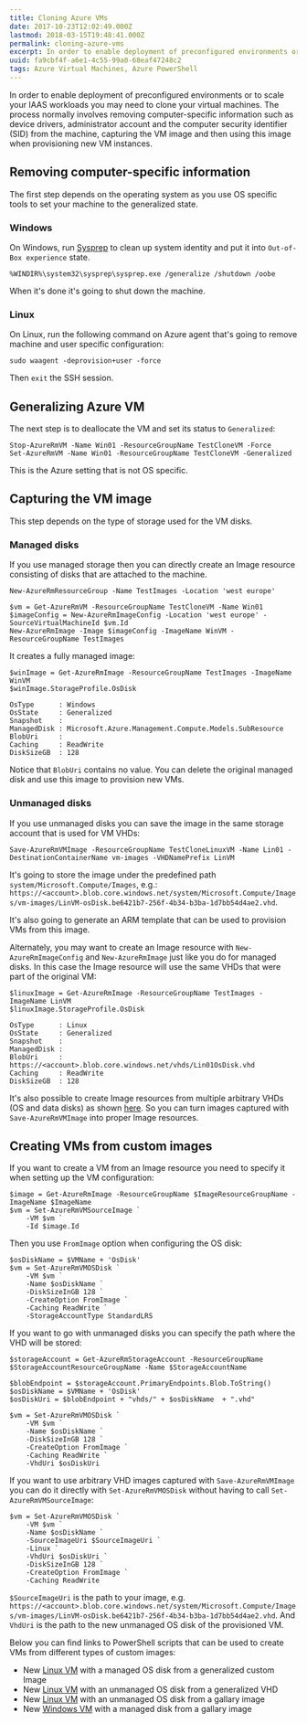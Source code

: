 ```yaml
---
title: Cloning Azure VMs
date: 2017-10-23T12:02:49.000Z
lastmod: 2018-03-15T19:48:41.000Z
permalink: cloning-azure-vms
excerpt: In order to enable deployment of preconfigured environments or to scale your IAAS workloads you may need clone your VMs. The process normally involves removing computer-specific information from the machine, capturing the VM image and then using this image when provisioning new VM instances.
uuid: fa9cbf4f-a6e1-4c55-99a0-68eaf47248c2
tags: Azure Virtual Machines, Azure PowerShell
---
```


In order to enable deployment of preconfigured environments or to scale your IAAS workloads you may need to clone your virtual machines. The process normally involves removing computer-specific information such as device drivers, administrator account and the computer security identifier (SID) from the machine, capturing the VM image and then using this image when provisioning new VM instances.

## Removing computer-specific information

The first step depends on the operating system as you use OS specific tools to set your machine to the generalized state.

### Windows

On Windows, run [Sysprep](https://docs.microsoft.com/en-us/windows-hardware/manufacture/desktop/sysprep--generalize--a-windows-installation) to clean up system identity and put it into `Out-of-Box experience` state.

```
%WINDIR%\system32\sysprep\sysprep.exe /generalize /shutdown /oobe
```

When it's done it's going to shut down the machine.

### Linux

On Linux, run the following command on Azure agent that's going to remove machine and user specific configuration:

```
sudo waagent -deprovision+user -force
```

Then `exit` the SSH session.

## Generalizing Azure VM

The next step is to deallocate the VM and set its status to `Generalized`:

```
Stop-AzureRmVM -Name Win01 -ResourceGroupName TestCloneVM -Force
Set-AzureRmVM -Name Win01 -ResourceGroupName TestCloneVM -Generalized
```

This is the Azure setting that is not OS specific.

## Capturing the VM image

This step depends on the type of storage used for the VM disks.

### Managed disks

If you use managed storage then you can directly create an Image resource consisting of disks that are attached to the machine.

```
New-AzureRmResourceGroup -Name TestImages -Location 'west europe'

$vm = Get-AzureRmVM -ResourceGroupName TestCloneVM -Name Win01
$imageConfig = New-AzureRmImageConfig -Location 'west europe' -SourceVirtualMachineId $vm.Id
New-AzureRmImage -Image $imageConfig -ImageName WinVM -ResourceGroupName TestImages
```

It creates a fully managed image:

```
$winImage = Get-AzureRmImage -ResourceGroupName TestImages -ImageName WinVM
$winImage.StorageProfile.OsDisk

OsType      : Windows
OsState     : Generalized
Snapshot    : 
ManagedDisk : Microsoft.Azure.Management.Compute.Models.SubResource
BlobUri     : 
Caching     : ReadWrite
DiskSizeGB  : 128
```

Notice that `BlobUri` contains no value. You can delete the original managed disk and use this image to provision new VMs.

### Unmanaged disks

If you use unmanaged disks you can save the image in the same storage account that is used for VM VHDs:

```
Save-AzureRmVMImage -ResourceGroupName TestCloneLinuxVM -Name Lin01 -DestinationContainerName vm-images -VHDNamePrefix LinVM
```

It's going to store the image under the predefined path `system/Microsoft.Compute/Images`, e.g.: `https://<account>.blob.core.windows.net/system/Microsoft.Compute/Images/vm-images/LinVM-osDisk.be6421b7-256f-4b34-b3ba-1d7bb54d4ae2.vhd`.

It's also going to generate an ARM template that can be used to provision VMs from this image.

Alternately, you may want to create an Image resource with `New-AzureRmImageConfig` and `New-AzureRmImage` just like you do for managed disks. In this case the Image resource will use the same VHDs that were part of the original VM:

```
$linuxImage = Get-AzureRmImage -ResourceGroupName TestImages -ImageName LinVM
$linuxImage.StorageProfile.OsDisk

OsType      : Linux
OsState     : Generalized
Snapshot    : 
ManagedDisk : 
BlobUri     : https://<account>.blob.core.windows.net/vhds/Lin01OsDisk.vhd
Caching     : ReadWrite
DiskSizeGB  : 128
```

It's also possible to create Image resources from multiple arbitrary VHDs (OS and data disks) as shown [here](https://docs.microsoft.com/en-us/powershell/module/azurerm.compute/new-azurermimageconfig?view=azurermps-4.4.0). So you can turn images captured with `Save-AzureRmVMImage` into proper Image resources.

## Creating VMs from custom images

If you want to create a VM from an Image resource you need to specify it when setting up the VM configuration:

```
$image = Get-AzureRmImage -ResourceGroupName $ImageResourceGroupName -ImageName $ImageName
$vm = Set-AzureRmVMSourceImage `
    -VM $vm `
    -Id $image.Id
```

Then you use `FromImage` option when configuring the OS disk:

```
$osDiskName = $VMName + 'OsDisk'
$vm = Set-AzureRmVMOSDisk `
    -VM $vm `
    -Name $osDiskName `
    -DiskSizeInGB 128 `
    -CreateOption FromImage `
    -Caching ReadWrite `
    -StorageAccountType StandardLRS
```

If you want to go with unmanaged disks you can specify the path where the VHD will be stored:

```
$storageAccount = Get-AzureRmStorageAccount -ResourceGroupName $StorageAccountResourceGroupName -Name $StorageAccountName

$blobEndpoint = $storageAccount.PrimaryEndpoints.Blob.ToString()
$osDiskName = $VMName + 'OsDisk'
$osDiskUri = $blobEndpoint + "vhds/" + $osDiskName  + ".vhd"

$vm = Set-AzureRmVMOSDisk `
    -VM $vm `
    -Name $osDiskName `
    -DiskSizeInGB 128 `
    -CreateOption FromImage `
    -Caching ReadWrite `
    -VhdUri $osDiskUri
```

If you want to use arbitrary VHD images captured with `Save-AzureRmVMImage` you can do it directly with `Set-AzureRmVMOSDisk` without having to call `Set-AzureRmVMSourceImage`:

```
$vm = Set-AzureRmVMOSDisk `
    -VM $vm `
    -Name $osDiskName `
    -SourceImageUri $SourceImageUri `
    -Linux `
    -VhdUri $osDiskUri `
    -DiskSizeInGB 128 `
    -CreateOption FromImage `
    -Caching ReadWrite
```

`$SourceImageUri` is the path to your image, e.g. `https://<account>.blob.core.windows.net/system/Microsoft.Compute/Images/vm-images/LinVM-osDisk.be6421b7-256f-4b34-b3ba-1d7bb54d4ae2.vhd`. And `VhdUri` is the path to the new unmanaged OS disk of the provisioned VM.

Below you can find links to PowerShell scripts that can be used to create VMs from different types of custom images:

- New [Linux VM](https://github.com/dzimchuk/azure-automation/blob/master/VirtualMachine/New-LinuxVMFromGeneralizedImage.ps1) with a managed OS disk from a generalized custom Image
- New [Linux VM](https://github.com/dzimchuk/azure-automation/blob/master/VirtualMachine/New-LinuxVMFromGeneralizedVHDWithUnmanagedOSDisk.ps1) with an unmanaged OS disk from a generalized VHD
- New [Linux VM](https://github.com/dzimchuk/azure-automation/blob/master/VirtualMachine/New-LinuxVMWithUnmanagedOSDisk.ps1) with an unmanaged OS disk from a gallary image
- New [Windows VM](https://github.com/dzimchuk/azure-automation/blob/master/VirtualMachine/New-VM.ps1) with a managed disk from a gallary image